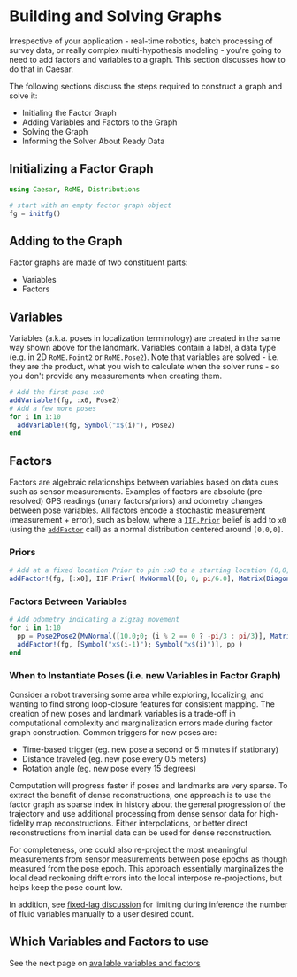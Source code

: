 # Building and Solving Graphs
Irrespective of your application - real-time robotics, batch processing of survey data, or really complex multi-hypothesis modeling - you're going to need to add factors and variables to a graph. This section discusses how to do that in Caesar.

The following sections discuss the steps required to construct a graph and solve it:
* Initialing the Factor Graph
* Adding Variables and Factors to the Graph
* Solving the Graph
* Informing the Solver About Ready Data

## Initializing a Factor Graph

```julia
using Caesar, RoME, Distributions

# start with an empty factor graph object
fg = initfg()
```

## Adding to the Graph
Factor graphs are made of two constituent parts:
* Variables
* Factors

## Variables
Variables (a.k.a. poses in localization terminology) are created in the same way  shown above for the landmark. Variables contain a label, a data type (e.g. in 2D `RoME.Point2` or `RoME.Pose2`). Note that variables are solved - i.e. they are the product, what you wish to calculate when the solver runs - so you don't provide any measurements when creating them.

```julia
# Add the first pose :x0
addVariable!(fg, :x0, Pose2)
# Add a few more poses
for i in 1:10
  addVariable!(fg, Symbol("x$(i)"), Pose2)
end
```

## Factors
Factors are algebraic relationships between variables based on data cues such as sensor measurements. Examples of factors are absolute (pre-resolved) GPS readings (unary factors/priors) and odometry changes between pose variables. All factors encode a stochastic measurement (measurement + error), such as below, where a [`IIF.Prior`](https://www.juliarobotics.org/Caesar.jl/latest/concepts/available_varfacs/#IncrementalInference.Prior) belief is add to `x0` (using the [`addFactor`](https://www.juliarobotics.org/Caesar.jl/latest/func_ref/#DistributedFactorGraphs.addFactor!) call) as a normal distribution centered around `[0,0,0]`.

### Priors
```julia
# Add at a fixed location Prior to pin :x0 to a starting location (0,0,pi/6.0)
addFactor!(fg, [:x0], IIF.Prior( MvNormal([0; 0; pi/6.0], Matrix(Diagonal([0.1;0.1;0.05].^2)) )))
```

### Factors Between Variables

```julia
# Add odometry indicating a zigzag movement
for i in 1:10
  pp = Pose2Pose2(MvNormal([10.0;0; (i % 2 == 0 ? -pi/3 : pi/3)], Matrix(Diagonal([0.1;0.1;0.1].^2))))
  addFactor!(fg, [Symbol("x$(i-1)"); Symbol("x$(i)")], pp )
end
```

### When to Instantiate Poses (i.e. new Variables in Factor Graph)

Consider a robot traversing some area while exploring, localizing, and wanting to find strong loop-closure features for consistent mapping.  The creation of new poses and landmark variables is a trade-off in computational complexity and marginalization errors made during factor graph construction.  Common triggers for new poses are:
- Time-based trigger (eg. new pose a second or 5 minutes if stationary)
- Distance traveled (eg. new pose every 0.5 meters)
- Rotation angle (eg. new pose every 15 degrees)

Computation will progress faster if poses and landmarks are very sparse.  To extract the benefit of dense reconstructions, one approach is to use the factor graph as sparse index in history about the general progression of the trajectory and use additional processing from dense sensor data for high-fidelity map reconstructions.  Either interpolations, or better direct reconstructions from inertial data can be used for dense reconstruction.

For completeness, one could also re-project the most meaningful measurements from sensor measurements between pose epochs as though measured from the pose epoch.  This approach essentially marginalizes the local dead reckoning drift errors into the local interpose re-projections, but helps keep the pose count low.

In addition, see [fixed-lag discussion](https://www.juliarobotics.org/Caesar.jl/latest/examples/examples/#Hexagonal-2D-1) for limiting during inference the number of fluid variables manually to a user desired count.

## Which Variables and Factors to use

See the next page on [available variables and factors](https://www.juliarobotics.org/Caesar.jl/latest/concepts/available_varfacs/)
